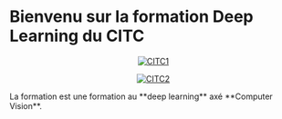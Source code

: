 # Bienvenu sur la formation Deep Learning du CITC

<p align="center">
  <a href="https://iotcluster.fr/"><img src="https://iotcluster.fr/wp-content/uploads/2019/04/LogoCITCHeaderGris-1.png
" alt="CITC1"></a>
</p>

<p align="center">
  <a href="https://iotcluster.fr/"><img src="https://iotcluster.fr/wp-content/uploads/2020/07/Icone_A.png" alt="CITC2"></a>
</p>
La formation est une formation au **deep learning** axé **Computer Vision**.